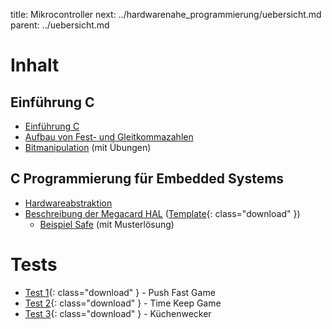 title: Mikrocontroller
next: ../hardwarenahe_programmierung/uebersicht.md
parent: ../uebersicht.md

# Inhalt
## Einführung C
* [Einführung C]({filename}uebersicht_c.md)
* [Aufbau von Fest- und Gleitkommazahlen]({filename}floatingpoint.md)
* [Bitmanipulation]({filename}bitmanipulation.md) (mit Übungen)

## C Programmierung für Embedded Systems
* [Hardwareabstraktion]({filename}hal.md)
* [Beschreibung der Megacard HAL]({filename}hal_megacard.md) ([Template]({filename}embedded_template_hal.compress){: class="download" })
    * [Beispiel Safe]({filename}uebung_safe.md) (mit Musterlösung)

# Tests
* [Test 1]({filename}embedded_test_1.compress){: class="download" } - Push Fast Game
* [Test 2]({filename}embedded_test_2.compress){: class="download" } - Time Keep Game
* [Test 3]({filename}embedded_test_3.compress){: class="download" } - Küchenwecker
